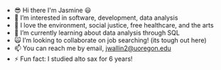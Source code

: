 - 😎 Hi there I'm Jasmine 😃
- 👀 I’m interested in software, development, data analysis
- 🌱 I love the environment, social justice, free healthcare, and the arts
- 🧜 I’m currently learning about data analysis through SQL
- 🙀 I’m looking to collaborate on job searching! (its tough out here)
- 📫 You can reach me by email, jwallin2@uoregon.edu
- ⚡ Fun fact: I studied alto sax for 6 years!
